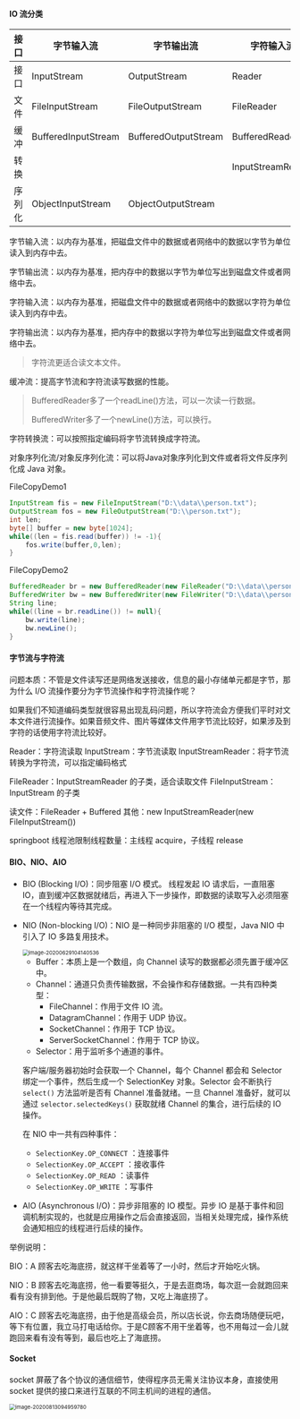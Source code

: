 #### IO 流分类

| 接口   | 字节输入流          | 字节输出流           | 字符输入流        | 字符输出流        |
| ------ | ------------------- | -------------------- | ----------------- | ----------------- |
| 接口   | InputStream         | OutputStream         | Reader            | Writer            |
| 文件   | FileInputStream     | FileOutputStream     | FileReader        | FileWriter        |
| 缓冲   | BufferedInputStream | BufferedOutputStream | BufferedReader    | BufferedWriter    |
| 转换   |                     |                      | InputStreamReader | OutputSreamWriter |
| 序列化 | ObjectInputStream   | ObjectOutputStream   |                   |                   |

字节输入流：以内存为基准，把磁盘文件中的数据或者网络中的数据以字节为单位读入到内存中去。

字节输出流：以内存为基准，把内存中的数据以字节为单位写出到磁盘文件或者网络中去。

字符输入流：以内存为基准，把磁盘文件中的数据或者网络中的数据以字符为单位读入到内存中去。

字符输出流：以内存为基准，把内存中的数据以字符为单位写出到磁盘文件或者网络中去。

> 字符流更适合读文本文件。

缓冲流：提高字节流和字符流读写数据的性能。

> BufferedReader多了一个readLine()方法，可以一次读一行数据。
>
> BufferedWriter多了一个newLine()方法，可以换行。

字符转换流：可以按照指定编码将字节流转换成字符流。

对象序列化流/对象反序列化流：可以将Java对象序列化到文件或者将文件反序列化成 Java 对象。

FileCopyDemo1

```java
InputStream fis = new FileInputStream("D:\\data\\person.txt");
OutputStream fos = new FileOutputStream("D:\\person.txt");
int len;
byte[] buffer = new byte[1024];
while((len = fis.read(buffer)) != -1){
    fos.write(buffer,0,len);
}
```

FileCopyDemo2

```java
BufferedReader br = new BufferedReader(new FileReader("D:\\data\\person.txt"));
BufferedWriter bw = new BufferedWriter(new FileWriter("D:\\data\\person.txt"));
String line;
while((line = br.readLine()) != null){
    bw.write(line);
    bw.newLine();
}
```

#### 字节流与字符流

问题本质：不管是文件读写还是网络发送接收，信息的最小存储单元都是字节，那为什么 I/O 流操作要分为字节流操作和字符流操作呢？

如果我们不知道编码类型就很容易出现乱码问题，所以字符流会方便我们平时对文本文件进行流操作。如果音频文件、图片等媒体文件用字节流比较好，如果涉及到字符的话使用字符流比较好。

Reader：字符流读取
InputStream：字节流读取
InputStreamReader：将字节流转换为字符流，可以指定编码格式

FileReader：InputStreamReader 的子类，适合读取文件
FileInputStream：InputStream 的子类

读文件：FileReader + Buffered
其他：new InputStreamReader(new FileInputStream())

springboot 线程池限制线程数量：主线程 acquire，子线程 release

#### BIO、NIO、AIO

* BIO (Blocking I/O)：同步阻塞 I/O 模式。 线程发起 IO 请求后，一直阻塞 IO，直到缓冲区数据就绪后，再进入下一步操作，即数据的读取写入必须阻塞在一个线程内等待其完成。

* NIO (Non-blocking I/O)：NIO 是一种同步非阻塞的 I/O 模型，Java NIO 中引入了 IO 多路复用技术。

  <img src="/Users/licheng/Documents/Typora/Picture/image-20200629104140536.png" alt="image-20200629104140536" style="zoom: 67%;" />

  * Buffer：本质上是一个数组，向 Channel 读写的数据都必须先置于缓冲区中。
  * Channel：通道只负责传输数据，不会操作和存储数据。一共有四种类型：
    * FileChannel：作用于文件 IO 流。
    * DatagramChannel：作用于 UDP 协议。
    * SocketChannel：作用于 TCP 协议。
    * ServerSocketChannel：作用于 TCP 协议。
  * Selector：用于监听多个通道的事件。

  客户端/服务器初始时会获取一个 Channel，每个 Channel 都会和 Selector 绑定一个事件，然后生成一个 SelectionKey 对象。Selector 会不断执行 `select()` 方法监听是否有 Channel 准备就绪。一旦 Channel 准备好，就可以通过 `selector.selectedKeys()` 获取就绪 Channel 的集合，进行后续的 IO 操作。

  在 NIO 中一共有四种事件：

  * `SelectionKey.OP_CONNECT` ：连接事件
  * `SelectionKey.OP_ACCEPT` ：接收事件
  * `SelectionKey.OP_READ` ：读事件
  * `SelectionKey.OP_WRITE` ：写事件

* AIO (Asynchronous I/O)：异步非阻塞的 IO 模型。异步 IO 是基于事件和回调机制实现的，也就是应用操作之后会直接返回，当相关处理完成，操作系统会通知相应的线程进行后续的操作。

举例说明：

BIO：A 顾客去吃海底捞，就这样干坐着等了一小时，然后才开始吃火锅。

NIO：B 顾客去吃海底捞，他一看要等挺久，于是去逛商场，每次逛一会就跑回来看有没有排到他。于是他最后既购了物，又吃上海底捞了。

AIO：C 顾客去吃海底捞，由于他是高级会员，所以店长说，你去商场随便玩吧，等下有位置，我立马打电话给你。于是C顾客不用干坐着等，也不用每过一会儿就跑回来看有没有等到，最后也吃上了海底捞。

#### Socket

socket 屏蔽了各个协议的通信细节，使得程序员无需关注协议本身，直接使用 socket 提供的接口来进行互联的不同主机间的进程的通信。

<img src="/Users/licheng/Documents/Typora/Picture/image-20200813094959780.png" alt="image-20200813094959780" style="zoom: 67%;" />